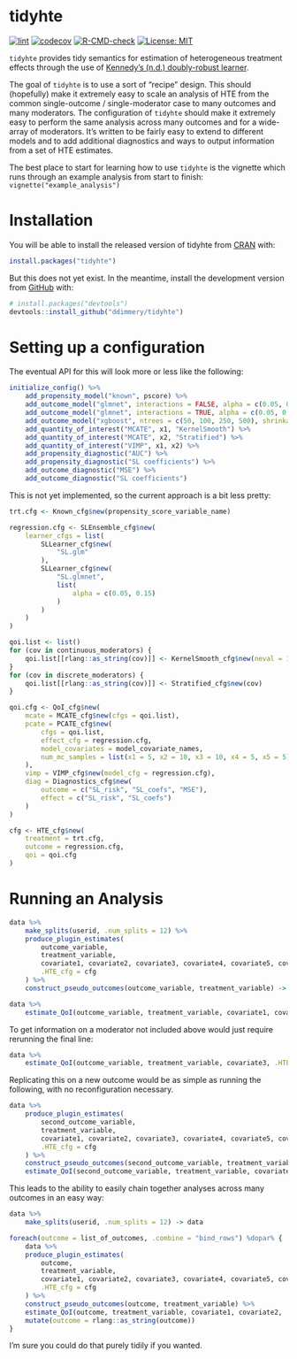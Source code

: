 
<!-- README.md is generated from README.Rmd. Please edit that file -->

# tidyhte

<!-- badges: start -->

[![lint](https://github.com/ddimmery/tidyhte/actions/workflows/lint.yaml/badge.svg)](https://github.com/ddimmery/tidyhte/actions/workflows/lint.yaml)
[![codecov](https://codecov.io/gh/ddimmery/tidyhte/branch/main/graph/badge.svg?token=AHT3X4S2KQ)](https://codecov.io/gh/ddimmery/tidyhte)
[![R-CMD-check](https://github.com/ddimmery/tidyhte/actions/workflows/R-CMD-check.yaml/badge.svg)](https://github.com/ddimmery/tidyhte/actions/workflows/R-CMD-check.yaml)
[![License:
MIT](https://img.shields.io/badge/License-MIT-yellow.svg)](https://opensource.org/licenses/MIT)
<!-- badges: end -->

`tidyhte` provides tidy semantics for estimation of heterogeneous
treatment effects through the use of [Kennedy’s (n.d.) doubly-robust
learner](https://arxiv.org/abs/2004.14497).

The goal of `tidyhte` is to use a sort of “recipe” design. This should
(hopefully) make it extremely easy to scale an analysis of HTE from the
common single-outcome / single-moderator case to many outcomes and many
moderators. The configuration of `tidyhte` should make it extremely easy
to perform the same analysis across many outcomes and for a wide-array
of moderators. It’s written to be fairly easy to extend to different
models and to add additional diagnostics and ways to output information
from a set of HTE estimates.

The best place to start for learning how to use `tidyhte` is the
vignette which runs through an example analysis from start to finish:
`vignette("example_analysis")`

# Installation

You will be able to install the released version of tidyhte from
[CRAN](https://CRAN.R-project.org) with:

``` r
install.packages("tidyhte")
```

But this does not yet exist. In the meantime, install the development
version from [GitHub](https://github.com/) with:

``` r
# install.packages("devtools")
devtools::install_github("ddimmery/tidyhte")
```

# Setting up a configuration

The eventual API for this will look more or less like the following:

``` r
initialize_config() %>%
    add_propensity_model("known", pscore) %>%
    add_outcome_model("glmnet", interactions = FALSE, alpha = c(0.05, 0.15, 0.2, 0.25)) %>%
    add_outcome_model("glmnet", interactions = TRUE, alpha = c(0.05, 0.15, 0.2, 0.25)) %>%
    add_outcome_model("xgboost", ntrees = c(50, 100, 250, 500), shrinkage = c(0.01, 0.1)) %>%
    add_quantity_of_interest("MCATE", x1, "KernelSmooth") %>%
    add_quantity_of_interest("MCATE", x2, "Stratified") %>%
    add_quantity_of_interest("VIMP", x1, x2) %>%
    add_propensity_diagnostic("AUC") %>%
    add_propensity_diagnostic("SL coefficients") %>%
    add_outcome_diagnostic("MSE") %>%
    add_outcome_diagnostic("SL coefficients")
```

This is not yet implemented, so the current approach is a bit less
pretty:

``` r
trt.cfg <- Known_cfg$new(propensity_score_variable_name)

regression.cfg <- SLEnsemble_cfg$new(
    learner_cfgs = list(
        SLLearner_cfg$new(
            "SL.glm"
        ),
        SLLearner_cfg$new(
            "SL.glmnet",
            list(
                alpha = c(0.05, 0.15)
            )
        )
    )
)

qoi.list <- list()
for (cov in continuous_moderators) {
    qoi.list[[rlang::as_string(cov)]] <- KernelSmooth_cfg$new(neval = 100)
}
for (cov in discrete_moderators) {
    qoi.list[[rlang::as_string(cov)]] <- Stratified_cfg$new(cov)
}

qoi.cfg <- QoI_cfg$new(
    mcate = MCATE_cfg$new(cfgs = qoi.list),
    pcate = PCATE_cfg$new(
        cfgs = qoi.list,
        effect_cfg = regression.cfg,
        model_covariates = model_covariate_names,
        num_mc_samples = list(x1 = 5, x2 = 10, x3 = 10, x4 = 5, x5 = 5)
    ),
    vimp = VIMP_cfg$new(model_cfg = regression.cfg),
    diag = Diagnostics_cfg$new(
        outcome = c("SL_risk", "SL_coefs", "MSE"),
        effect = c("SL_risk", "SL_coefs")
    )
)

cfg <- HTE_cfg$new(
    treatment = trt.cfg,
    outcome = regression.cfg,
    qoi = qoi.cfg
)
```

# Running an Analysis

``` r
data %>%
    make_splits(userid, .num_splits = 12) %>%
    produce_plugin_estimates(
        outcome_variable,
        treatment_variable,
        covariate1, covariate2, covariate3, covariate4, covariate5, covariate6,
        .HTE_cfg = cfg
    ) %>%
    construct_pseudo_outcomes(outcome_variable, treatment_variable) -> data

data %>%
    estimate_QoI(outcome_variable, treatment_variable, covariate1, covariate2, .HTE_cfg = cfg) -> results
```

To get information on a moderator not included above would just require
rerunning the final line:

``` r
data %>%
    estimate_QoI(outcome_variable, treatment_variable, covariate3, .HTE_cfg = cfg) -> results
```

Replicating this on a new outcome would be as simple as running the
following, with no reconfiguration necessary.

``` r
data %>%
    produce_plugin_estimates(
        second_outcome_variable,
        treatment_variable,
        covariate1, covariate2, covariate3, covariate4, covariate5, covariate6,
        .HTE_cfg = cfg
    ) %>%
    construct_pseudo_outcomes(second_outcome_variable, treatment_variable) %>%
    estimate_QoI(second_outcome_variable, treatment_variable, covariate1, covariate2, .HTE_cfg = cfg) -> results
```

This leads to the ability to easily chain together analyses across many
outcomes in an easy way:

``` r
data %>%
    make_splits(userid, .num_splits = 12) -> data

foreach(outcome = list_of_outcomes, .combine = "bind_rows") %dopar% {
    data %>%
    produce_plugin_estimates(
        outcome,
        treatment_variable,
        covariate1, covariate2, covariate3, covariate4, covariate5, covariate6,
        .HTE_cfg = cfg
    ) %>%
    construct_pseudo_outcomes(outcome, treatment_variable) %>%
    estimate_QoI(outcome, treatment_variable, covariate1, covariate2, .HTE_cfg = cfg) %>%
    mutate(outcome = rlang::as_string(outcome))
}
```

I’m sure you could do that purely tidily if you wanted.
